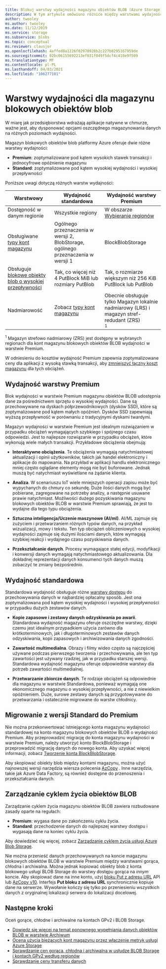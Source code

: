 ```yaml
---
title: Blokuj warstwy wydajności magazynu obiektów BLOB (Azure Storage)
description: W tym artykule omówiono różnice między warstwami wydajności warstwy Premium i standardowa dla magazynu blokowych obiektów blob platformy Azure.
author: twooley
ms.author: twooley
ms.date: 11/12/2019
ms.service: storage
ms.subservice: blobs
ms.topic: conceptual
ms.reviewer: clausjor
ms.openlocfilehash: 4affed8a1226f02970928b2c227b0295167959de
ms.sourcegitcommit: 02bc06155692213ef031f049f5dcf4c418e9f509
ms.translationtype: MT
ms.contentlocale: pl-PL
ms.lasthandoff: 04/03/2021
ms.locfileid: "106277101"
---
```

# <a name="performance-tiers-for-block-blob-storage"></a>Warstwy wydajności dla magazynu blokowych obiektów blob

W miarę jak przedsiębiorstwa wdrażają aplikacje natywne w chmurze, ważne jest, aby dysponować opcjami oszczędnego magazynowania danych na różnych poziomach wydajności.

Magazyn blokowych obiektów blob platformy Azure oferuje dwie różne warstwy wydajności:

- **Premium**: zoptymalizowane pod kątem wysokich stawek transakcji i jednocyfrowe opóźnienie magazynu
- **Standard**: zoptymalizowane pod kątem wysokiej wydajności i wysokiej przepływności

Poniższe uwagi dotyczą różnych warstw wydajności:

| Warstwowy |Wydajność standardowa  |Wydajność warstwy Premium  |
|---------|---------|---------|
|Dostępność w danym regionie     |   Wszystkie regiony      | W obszarze [Wybieranie regionów](https://azure.microsoft.com/global-infrastructure/services/?products=storage)       |
|Obsługiwane [typy kont magazynu](../common/storage-account-overview.md#types-of-storage-accounts)     |     Ogólnego przeznaczenia w wersji 2, BlobStorage, ogólnego przeznaczenia w wersji 1    |    BlockBlobStorage     |
|Obsługuje [blokowe obiekty blob o wysokiej przepływności](https://azure.microsoft.com/blog/high-throughput-with-azure-blob-storage/)     |    Tak, co więcej niż 4 PutBlock MiB lub rozmiary PutBlob     |    Tak, o rozmiarze większym niż 256 KiB PutBlock lub PutBlob    |
|Nadmiarowość     |     Zobacz [typy kont magazynu](../common/storage-account-overview.md#types-of-storage-accounts)   |  Obecnie obsługuje tylko Magazyn lokalnie nadmiarowy (LRS) i magazyn stref-redudant (ZRS)<div role="complementary" aria-labelledby="zone-redundant-storage"><sup>1</sup></div>     |

<div id="zone-redundant-storage"><sup>1</sup> Magazyn strefowo nadmiarowy (ZRS) jest dostępny w wybranych regionach dla kont magazynu blokowych obiektów BLOB wydajności w warstwie Premium.</div>

W odniesieniu do kosztów wydajność Premium zapewnia zoptymalizowane ceny dla aplikacji z wysoką stawką transakcji, aby [zmniejszyć łączny koszt magazynu](https://azure.microsoft.com/blog/reducing-overall-storage-costs-with-azure-premium-blob-storage/) dla tych obciążeń.

## <a name="premium-performance"></a>Wydajność warstwy Premium

Blok wydajności w warstwie Premium magazynu obiektów BLOB udostępnia dane za pośrednictwem sprzętu o wysokiej wydajności. Dane są przechowywane na dyskach półprzewodnikowych (dysków SSD), które są zoptymalizowane pod kątem małych opóźnień. Dysków SSD zapewniają wyższą przepływność w porównaniu z tradycyjnymi dyskami twardymi.

Magazyn wydajności w warstwie Premium jest idealnym rozwiązaniem w przypadku obciążeń wymagających szybkiego i spójnego czasu odpowiedzi. Jest to najlepsze rozwiązanie w przypadku obciążeń, które wykonują wiele małych transakcji. Przykładowe obciążenia obejmują:

- **Interaktywne obciążenia**. Te obciążenia wymagają natychmiastowej aktualizacji i opinii użytkowników, takich jak handel elektroniczny i aplikacje do mapowania. Na przykład w aplikacji handlu elektronicznego mniej często oglądane elementy mogą nie być buforowane. Jednak muszą być natychmiast wyświetlane na żądanie klienta.

- **Analiza**. W scenariuszu IoT wiele mniejszych operacji zapisu może być wypychanych do chmury co sekundę. Duże ilości danych mogą być pobierane, zagregowane na potrzeby analizy, a następnie usuwane prawie natychmiast. Możliwości dużego pozyskiwania magazynu blokowych obiektów BLOB w warstwie Premium sprawiają, że jest to wydajne dla tego typu obciążenia.

- **Sztuczna inteligencja/Uczenie maszynowe (AI/ml)**. AI/ML zajmuje się zużyciem i przetwarzaniem różnych typów danych, na przykład wizualizacji, mowy i tekstu. Ten typ obciążeń obliczeniowych o wysokiej wydajności zajmuje się dużymi ilościami danych, które wymagają szybkiej reakcji i wydajnego czasu pozyskiwania danych.

- **Przekształcanie danych**. Procesy wymagające stałej edycji, modyfikacji i konwersji danych wymagają natychmiastowego aktualizowania. Dla dokładnej reprezentacji danych konsumenci tych danych muszą zobaczyć te zmiany bezpośrednio.

## <a name="standard-performance"></a>Wydajność standardowa

Standardowa wydajność obsługuje różne [warstwy dostępu](storage-blob-storage-tiers.md) do przechowywania danych w najbardziej opłacalny sposób. Jest ona zoptymalizowana pod kątem wysokiej wydajności i wysokiej przepływności w przypadku dużych zestawów danych.

- **Kopie zapasowe i zestawy danych odzyskiwania po awarii**. Standardowa wydajność magazynu oferuje oszczędne warstwy, dzięki czemu jest idealnym przypadkiem użycia zarówno dla krótkoterminowych, jak i długoterminowych zestawów danych odzyskiwania, kopii zapasowych i archiwizowania danych zgodności.

- **Zawartość multimedialna**. Obrazy i filmy wideo często są najczęściej używane podczas pierwszego tworzenia i przechowywania, ale ten typ zawartości jest używany rzadziej, jak w przypadku starszej wersji. Standardowa wydajność magazynu oferuje odpowiednie warstwy dla potrzeb zawartości multimedialnej. 

- **Przetwarzanie zbiorcze danych**. Te rodzaje obciążeń są odpowiednie dla magazynu w warstwie Standardowa, ponieważ wymagają one ekonomicznego magazynu o wysokiej przepływności, a nie z niewielkim opóźnieniem. Duże, surowe zestawy danych są przygotowywane do przetwarzania i ostatecznie migrowane do warstw chłodnicy.

## <a name="migrate-from-standard-to-premium"></a>Migrowanie z wersji Standard do Premium

Nie można przekonwertować istniejącego konta magazynu wydajności standardowej na konto magazynu blokowych obiektów BLOB o wydajności Premium. Aby przeprowadzić migrację do konta magazynu wydajności w warstwie Premium, należy utworzyć konto BlockBlobStorage i przeprowadzić migrację danych do nowego konta. Aby uzyskać więcej informacji, zobacz [Tworzenie konta BlockBlobStorage](storage-blob-create-account-block-blob.md).

Aby skopiować obiekty blob między kontami magazynu, można użyć najnowszej wersji narzędzia wiersza polecenia [AzCopy](../common/storage-use-azcopy-v10.md#transfer-data) . Inne narzędzia, takie jak Azure Data Factory, są również dostępne do przenoszenia i przekształcania danych.

## <a name="blob-lifecycle-management"></a>Zarządzanie cyklem życia obiektów BLOB

Zarządzanie cyklem życia magazynu obiektów BLOB zawiera rozbudowane zasady oparte na regułach:

- **Premium**: wygasa dane po zakończeniu cyklu życia.
- **Standard**: przechodzenie danych do najlepszej warstwy dostępu i wygasają dane na koniec cyklu życia.

Aby dowiedzieć się więcej, zobacz [Zarządzanie cyklem życia usługi Azure Blob Storage](storage-lifecycle-management-concepts.md).

Nie można przenieść danych przechowywanych na koncie magazynu blokowych obiektów BLOB w warstwie Premium między warstwami gorąca, chłodna i archiwalna. Można jednak kopiować obiekty blob z konta blokowego usługi BLOB Storage do warstwy dostępu gorąca na *innym* koncie. Aby skopiować dane na inne konto, użyj [bloku Put z adresu URL](/rest/api/storageservices/put-block-from-url) API lub [AzCopy v10](../common/storage-use-azcopy-v10.md). Interfejs **Put bloku z adresu URL** synchronicznie kopiuje dane na serwerze. Wywołanie kończy się tylko po przeniesieniu wszystkich danych z oryginalnej lokalizacji serwera do lokalizacji docelowej.

## <a name="next-steps"></a>Następne kroki

Oceń gorące, chłodne i archiwalne na kontach GPv2 i BLOB Storage.

- [Dowiedz się więcej na temat ponownego wypełniania danych obiektów BLOB w warstwie Archiwum](storage-blob-rehydration.md)
- [Ocena użycia bieżących kont magazynu przez włączenie metryk usługi Azure Storage](./monitor-blob-storage.md)
- [Sprawdzanie cen gorąca, chłodna i archiwalna w usłudze BLOB Storage i kontach GPv2 według regionów](https://azure.microsoft.com/pricing/details/storage/)
- [Sprawdzanie ceny transferu danych](https://azure.microsoft.com/pricing/details/data-transfers/)
